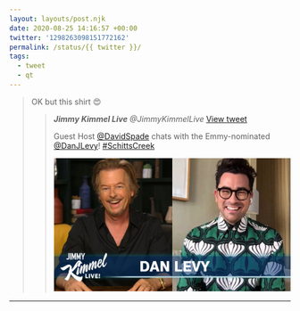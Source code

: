 ```yaml
---
layout: layouts/post.njk
date: 2020-08-25 14:16:57 +00:00
twitter: '1298263098151772162'
permalink: /status/{{ twitter }}/
tags: 
  - tweet
  - qt
---
```


> OK but this shirt 😍 
> 
> > <cite>**Jimmy Kimmel Live** @JimmyKimmelLive</cite> [View tweet](https://twitter.com/JimmyKimmelLive/status/1298249184634527744)
> > 
> > Guest Host [@DavidSpade](https://twitter.com/DavidSpade) chats with the Emmy-nominated [@DanJLevy](https://twitter.com/DanJLevy)! [#SchittsCreek](https://twitter.com/hashtag/SchittsCreek)
> > 
> > ![David Spade and Dan Levy who is wearing a bold patterened green, white, and black shirt](/img/_qt/EgPEsfYU4AcJw69.jpg)

---
